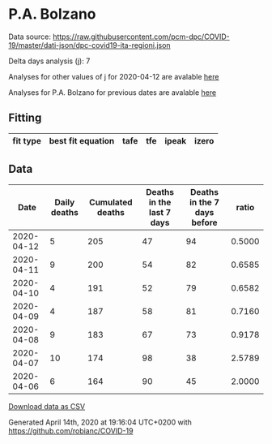 # P.A. Bolzano

Data source: https://raw.githubusercontent.com/pcm-dpc/COVID-19/master/dati-json/dpc-covid19-ita-regioni.json

Delta days analysis (j): 7

Analyses for other values of j for 2020-04-12 are avalable [here](../2020-04-12/README.md)

Analyses for P.A. Bolzano for previous dates are avalable [here](../README.md)

## Fitting 
|fit type|best fit equation|tafe|tfe|ipeak|izero|
|-------|-----|--------|------|---|---|

## Data
|Date|Daily deaths|Cumulated deaths|Deaths in the last 7 days|Deaths in the 7 days before|ratio|
|----|----------|-----------|-------|--------------------|-----|
|2020-04-12|5|205|47|94|0.5000|
|2020-04-11|9|200|54|82|0.6585|
|2020-04-10|4|191|52|79|0.6582|
|2020-04-09|4|187|58|81|0.7160|
|2020-04-08|9|183|67|73|0.9178|
|2020-04-07|10|174|98|38|2.5789|
|2020-04-06|6|164|90|45|2.0000|

[Download data as CSV](COVID-19_p.a._bolzano_j7_2020-04-12.csv)

Generated April 14th, 2020 at 19:16:04 UTC+0200 with https://github.com/robianc/COVID-19
